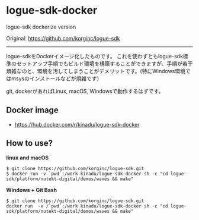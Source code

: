 # logue-sdk-docker

logue-sdk dockerize version

Original: https://github.com/korginc/logue-sdk

---

logue-sdkをDockerイメージ化したものです。
これを使わずともlogue-sdk標準のセットアップ手順でもビルド環境を構築することができますが、手順が若干煩雑なのと、環境を汚してしまうことがデメリットです。(特にWindows環境ではmsysのインストールなどが煩雑です）

git, dockerがあればLinux, macOS, Windowsで動作するはずです。

## Docker image

- https://hub.docker.com/r/kinadu/logue-sdk-docker

## How to use?

**linux and macOS**

```
$ git clone https://github.com/korginc/logue-sdk.git
$ docker run -v `pwd`:/work kinadu/logue-sdk-docker sh -c "cd logue-sdk/platform/nutekt-digital/demos/waves && make"
```

**Windows + Git Bash**

```
$ git clone https://github.com/korginc/logue-sdk.git
docker run  -v /`pwd`:/work kinadu/logue-sdk-docker sh -c "cd logue-sdk/platform/nutekt-digital/demos/waves && make"
```
